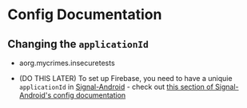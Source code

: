 # Config Documentation

## Changing the `applicationId`

- aorg.mycrimes.insecuretests

- (DO THIS LATER) To set up Firebase, you need to have a uniquie `applicationId` in [Signal-Android](https://github.com/jtof-dev/Signal-Android) - check out [this section of Signal-Android's config documentation](https://github.com/jtof-dev/Signal-Android/blob/main/config-documentation.md)